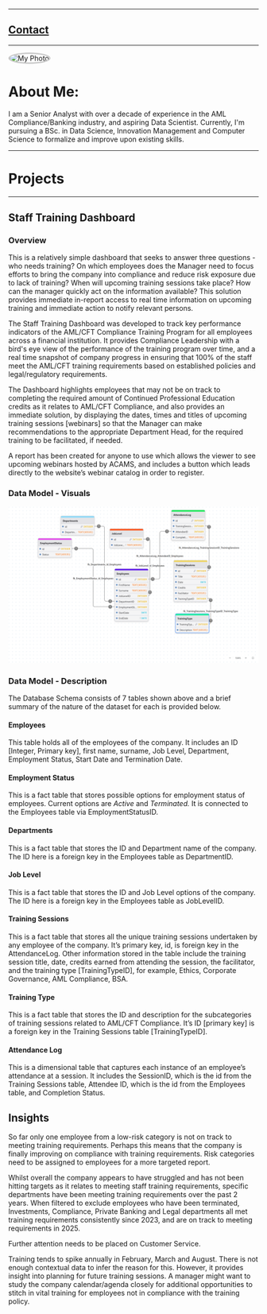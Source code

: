     
* * *
## [Contact](./contact.md)
* * *


<img src="https://media.licdn.com/dms/image/v2/C4E03AQEv4RXCekqU_w/profile-displayphoto-shrink_800_800/profile-displayphoto-shrink_800_800/0/1534002520117?e=1753920000&v=beta&t=2E5gE2OS8GrbyiLFLEeSolaDUhzz438p6U9fTRv-ktI" alt="My Photo" 
     style="width:150px; height:150px; border-radius:50%; border: 3px solid #ccc;">
     
# About Me:

I am a Senior Analyst with over a decade of experience in the AML Compliance/Banking industry, and aspiring Data Scientist. Currently, I'm pursuing a BSc. in Data Science, Innovation Management and Computer Science to formalize and improve upon existing skills.

* * *

# Projects


* * *

## Staff Training Dashboard

### Overview

 This is a relatively simple dashboard that seeks to answer three questions - who needs training? On which employees does the Manager need to focus efforts to bring the company into compliance and reduce risk exposure due to lack of training? When will upcoming training sessions take place? How can the manager quickly act on the information available? This solution provides immediate in-report access to real time information on upcoming training and immediate action to notify relevant persons.

The Staff Training Dashboard was developed to track key performance indicators of the AML/CFT Compliance Training Program for all employees across a financial institution. It provides Compliance Leadership with a bird's eye view of the performance of the training program over time, and a real time snapshot of company progress in ensuring that 100% of the staff meet the AML/CFT training requirements based on established policies and legal/regulatory requirements. 

The Dashboard highlights employees that may not be on track to completing the required amount of Continued Professional Education credits as it relates to AML/CFT Compliance, and also provides an immediate solution, by displaying the dates, times and titles of upcoming training sessions [webinars] so that the Manager can make recommendations to the appropriate Department Head, for the required training to be facilitated, if needed. 

 A report has been created for anyone to use which allows the viewer to see upcoming webinars hosted by ACAMS, and includes a button which leads directly to the website’s webinar catalog in order to register.


### Data Model - Visuals

<img src= "image.png">

### Data Model - Description

 The Database Schema consists of 7 tables shown above and a brief summary of the nature of the dataset for each is provided below.

#### Employees

This table holds all of the employees of the company. It includes an ID [Integer, Primary key], first name, surname, Job Level, Department, Employment Status, Start Date and Termination Date. 

#### Employment Status

This is a fact table that stores possible options for employment status of employees. Current options are *Active* and *Terminated.* It is connected to the Employees table via EmploymentStatusID.

#### Departments

This is a fact table that stores the ID and Department name of the company. The ID here is a foreign key in the Employees table as DepartmentID.

#### Job Level

This is a fact table that stores the ID and Job Level options of the company. The ID here is a foreign key in the Employees table as JobLevelID.

#### Training Sessions

This is a fact table that stores all the unique training sessions undertaken by any employee of the company. It’s primary key, id, is foreign key in the AttendanceLog. Other information stored in the table include the training session title, date, credits earned from attending the session, the facilitator, and the training type [TrainingTypeID], for example, Ethics, Corporate Governance, AML Compliance, BSA.

#### Training Type

This is a fact table that stores the ID and description for the subcategories of training sessions related to AML/CFT Compliance. It’s ID [primary key] is a foreign key in the Training Sessions table [TrainingTypeID].

#### Attendance Log

This is a dimensional table that captures each instance of an employee’s attendance at a session. It includes the SessionID, which is the id from the Training Sessions table, Attendee ID, which is the id from the Employees table, and Completion Status.

## Insights

So far only one employee from a low-risk category is not on track to meeting training requirements. Perhaps this means that the company is finally improving on compliance with training requirements. Risk categories need to be assigned to employees for a more targeted report.

Whilst overall the company appears to have struggled and has not been hitting targets as it relates to meeting staff training requirements, specific departments have been meeting training requirements over the past 2 years. When filtered to exclude employees who have been terminated, Investments, Compliance, Private Banking and Legal departments all met training requirements consistently since 2023, and are on track to meeting requirements in 2025.

Further attention needs to be placed on Customer Service.

Training tends to spike annually in February, March and August. There is not enough contextual data to infer the reason for this. However, it provides insight into planning for future training sessions. A manager might want to study the company calendar/agenda closely for additional opportunities to stitch in vital training for employees not in compliance with the training policy.


